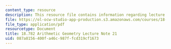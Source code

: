 ```yaml
---
content_type: resource
description: This resource file contains information regarding lecture 21.
file: https://ol-ocw-studio-app-production.s3.amazonaws.com/courses/18-782-introduction-to-arithmetic-geometry-fall-2013/087a8156400fa46c987ffcd319cf1673_MIT18_782F13_lec21.pdf
file_type: application/pdf
resourcetype: Document
title: 18.782 Arithmetic Geometry Lecture Note 21
uid: 087a8156-400f-a46c-987f-fcd319cf1673
---
```

